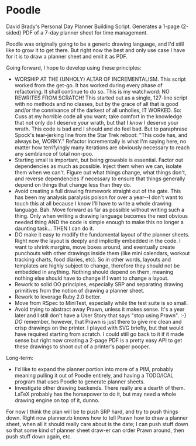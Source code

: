 # Poodle

David Brady's Personal Day Planner Building Script. Generates a 1-page
(2-sided) PDF of a 7-day planner sheet for time management.

Poodle was originally going to be a generic drawing language, and I'd
still like to grow it to get there. But right now the best and only
use case I have for it is to draw a planner sheet and emit it as PDF.

Going forward, I hope to develop using these principles:

* WORSHIP AT THE (UNHOLY) ALTAR OF INCREMENTALISM. This script worked
  from the get-go. It has worked during every phase of refactoring. It
  shall continue to do so. This is my watchword: NO REWRITES FROM
  SCRATCH! This started out as a single, 127-line script with no
  methods and no classes, but by the grace of all that is good and/or
  the connivance of the darkest of all unholies, IT WORKED. So: Cuss
  at my horrible code all you want; take comfort in the knowledge that
  not only do I deserve your wrath, but that I *know* I deserve your
  wrath. This code is bad and I should and do feel bad. But to
  paraphrase Spock's tear-jerking line from the Star Trek reboot:
  "This code has, and always be, WORKY." Refactor incrementally is
  what I'm saying here, no matter how terrifyingly many iterations are
  obviously necessary to reach any semblance of total non-poo.
* Starting small is important, but being growable is essential. Factor
  out dependencies as much as possible. Inject them when we can,
  isolate them when we can't. Figure out what things change, what
  things don't, and reverse dependencies if necessary to ensure that
  things generally depend on things that change less than they do.
* Avoid creating a full drawing framework straight out of the
  gate. This has been my analysis paralysis poison for over a year--I
  don't want to touch this at all because I know I'll have to write a
  whole drawing language. Bah. Move forward as far as possible without
  writing such a thing. Only when writing a drawing language becomes
  the next obvious needed thing AND the code is simple enough to make
  this no longer a daunting task... THEN I can do it.
* DO make it easy to modify the fundamental layout of the planner
  sheets. Right now the layout is deeply and implicitly embedded in
  the code. I want to shrink margins, move boxes around, and
  eventually create punchouts with other drawings inside them (like
  mini calendars, workout tracking charts, food diaries, etc). So in
  other words, layouts and templates are highly subject to change,
  therefore they should not be embedded in anything. Nothing should
  depend on them, meaning nothing else should have to change if I want
  to change a layout.
* Rework to solid OO principles, especially SRP and separating drawing
  primitives from the notion of drawing a planner sheet.
* Rework to leverage Ruby 2.0 better.
* Move from RSpec to MiniTest, especially while the test suite is so
  small.
* Avoid trying to abstract away Prawn, unless it makes sense. It's a
  year later and I still don't have a User Story that says "stop using
  Prawn". :-) *DO* remember, however, that Prawn is just there to give
  me clean and crisp drawings on the printer. I played with SVG
  briefly, but that would have required starting from scratch. I could
  still go back to it if it made sense but right now creating a 2-page
  PDF is a pretty easy API to get these drawings to shoot out of a
  printer's paper pooper.

Long-term:

* I'd like to expand the planner portion into more of a PIM, probably
  meaning pulling it out of Poodle entirely, and having a TODO/ICAL
  program that uses Poodle to generate planner sheets.
* Investigate other drawing backends. There really are a dearth of
  them. LaTeX probably has the horsepower to do it, but may need a
  whole drawing engine on top of it, dunno.

For now I think the plan will be to push SRP hard, and try to push
things down. Right now planner.rb knows how to tell Prawn how to draw
a planner sheet, when all it should really care about is the date; I
can push stuff down so that some kind of planner sheet draw-er can
order Prawn around, then push stuff down again, etc.
